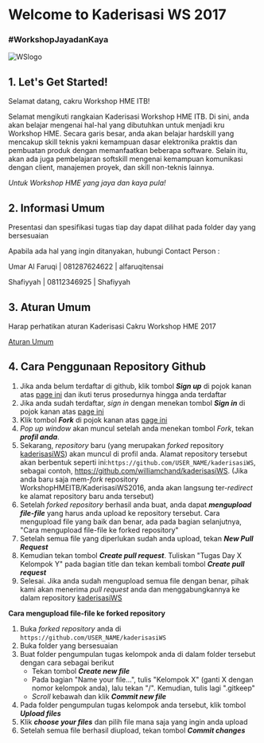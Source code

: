 # Welcome to Kaderisasi WS 2017

### #WorkshopJayadanKaya


![WSlogo](https://avatars0.githubusercontent.com/u/22032588?v=4&s=280)

## 1. Let's Get Started!

Selamat datang, cakru Workshop HME ITB!

Selamat mengikuti rangkaian Kaderisasi Workshop HME ITB. Di sini, anda akan belajar mengenai hal-hal yang dibutuhkan untuk menjadi kru Workshop HME. Secara garis besar, anda akan belajar hardskill yang mencakup skill teknis yakni kemampuan dasar elektronika praktis dan pembuatan produk dengan memanfaatkan beberapa software. Selain itu, akan ada juga pembelajaran softskill mengenai kemampuan komunikasi dengan client, manajemen proyek, dan skill non-teknis lainnya.

*Untuk Workshop HME yang jaya dan kaya pula!*


## 2. Informasi Umum
   
   Presentasi dan spesifikasi tugas tiap day dapat dilihat pada folder day yang bersesuaian
   
   Apabila ada hal yang ingin ditanyakan, hubungi Contact Person :
   
   Umar Al Faruqi | 081287624622 | alfaruqitensai
   
   Shafiyyah | 08112346925 | Shafiyyah

## 3. Aturan Umum
  
   Harap perhatikan aturan Kaderisasi Cakru Workshop HME 2017
      
   [Aturan Umum]
  
## 4. Cara Penggunaan Repository Github

 1. Jika anda belum terdaftar di github, klik tombol ***Sign up*** di pojok kanan atas [page ini](https://github.com/join?source=header-home) dan ikuti terus prosedurnya hingga anda terdaftar
 2. Jika anda sudah terdaftar, *sign in* dengan menekan tombol ***Sign in*** di pojok kanan atas [page ini](https://github.com/login)
 3. Klik tombol ***Fork*** di pojok kanan atas [page ini](https://github.com/WShme2017/kaderisasiWS)
 4. *Pop up window* akan muncul setelah anda menekan tombol *Fork*, tekan ***profil anda***.
 5. Sekarang, *repository* baru (yang merupakan *forked* repository [kaderisasiWS]) akan muncul di profil anda. Alamat repository tersebut akan berbentuk seperti ini:`https://github.com/USER_NAME/kaderisasiWS`, sebagai contoh, https://github.com/williamchand/kaderisasiWS. (Jika anda baru saja mem-*fork* repository WorkshopHMEITB/KaderisasiWS2016, anda akan langsung ter-*redirect* ke alamat repository baru anda tersebut)
 6. Setelah *forked repository* berhasil anda buat, anda dapat ***mengupload file-file*** yang harus anda upload ke repository tersebut. Cara mengupload file yang baik dan benar, ada pada bagian selanjutnya, "Cara mengupload file-file ke forked repository"
 7. Setelah semua file yang diperlukan sudah anda upload, tekan ***New Pull Request***
 8. Kemudian tekan tombol ***Create pull request***. Tuliskan "Tugas Day X Kelompok Y" pada bagian title dan tekan kembali tombol ***Create pull request***
 9. Selesai. Jika anda sudah mengupload semua file dengan benar, pihak kami akan menerima *pull request* anda dan menggabungkannya ke dalam repository [kaderisasiWS]
 
 
**Cara mengupload file-file ke forked repository**

 1. Buka *forked repository* anda di `https://github.com/USER_NAME/kaderisasiWS`
 2. Buka folder yang bersesuaian
 3. Buat folder pengumpulan tugas kelompok anda di dalam folder tersebut dengan cara sebagai berikut
     * Tekan tombol ***Create new file***
     * Pada bagian "Name your file...", tulis "Kelompok X" (ganti X dengan nomor kelompok anda), lalu tekan "/". Kemudian, tulis lagi ".gitkeep"
     * *Scroll* kebawah dan klik ***Commit new file***
 4. Pada folder pengumpulan tugas kelompok anda tersebut, klik tombol ***Upload files***
 5. Klik ***choose your files*** dan pilih file mana saja yang ingin anda upload
 6. Setelah semua file berhasil diupload, tekan tombol ***Commit changes***
 
[kaderisasiWS]: https://github.com/WShme2017/kaderisasiWS

[Aturan Umum]: https://github.com/WShme2017/kaderisasiWS/blob/master/Season%200/Day%200/README.md

